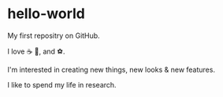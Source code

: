 # hello-world

My first repositry on GitHub.

I love :coffee: :pizza:, and :soccer:.

I'm interested in creating new things, new looks & new features.

I like to spend my life in research.
